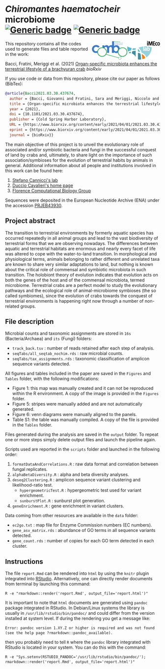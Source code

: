 # *Chiromantes haematocheir* microbiome <br/> [![Generic badge](https://img.shields.io/badge/Made_with-R_Markdown-blue.svg)](https://shields.io/) [![Generic badge](https://img.shields.io/github/license/gibacci/Chiromantes_haematocheir_microbiome)](https://shields.io/)

<img src="ACR_01_Color_Imeco_Black.png" width="106" height="60" align="right">
<img src="COMBOmod_final.png" width="115" height="60" align="right">

This repository contains all the codes used to generate files and table reported in the work:

Bacci, Fratini, Meriggi et al. (2021) [Organ-specific microbiota enhances the terrestrial lifestyle of a brachyuran crab](https://www.biorxiv.org/content/10.1101/2021.03.30.437674v2) *bioRxiv*

If you use code or data from this repository, please cite our paper as follows (BibTex):

```BibTeX
@article{Bacci2021.03.30.437674,
  author = {Bacci, Giovanni and Fratini, Sara and Meriggi, Niccolo and Cheng, Christine L.Y. and Ng, Ka Hei and Pindo, Massimo and Iannucci, Alessio and Mengoni, Alessio and Cavalieri, Duccio and Cannicci, Stefano},
  title = {Organ-specific microbiota enhances the terrestrial lifestyle of a brachyuran crab},
  year = {2021},
  doi = {10.1101/2021.03.30.437674},
  publisher = {Cold Spring Harbor Laboratory},	
  URL = {https://www.biorxiv.org/content/early/2021/04/01/2021.03.30.437674},
  eprint = {https://www.biorxiv.org/content/early/2021/04/01/2021.03.30.437674.full.pdf},
  journal = {bioRxiv}}
```

The main objective of this project is to unveil the evolutionary role of associated and/or symbiotic bacteria and fungi in the successful conquest of land by crabs and, ultimately, to share light on the importance of such association/symbioses for the evolution of terrestrial habits by animals in general. Additional information about all people and institutions involved in this work can be found here:

1. [Stefano Cannicci's lab](https://www.imeco-lab.com/)
2. [Duccio Cavalieri's home page](https://www.unifi.it/p-doc2-2015-0-A-2b333d2e342d-0.html)
3. [Florence Computational Biology Group](https://github.com/combogenomics)

Sequences were deposited in the European Nucleotide Archive (ENA) under the accession [PRJEB43930](https://www.ebi.ac.uk/ena/browser/view/PRJEB43930).

## Project abstract

The transition to terrestrial environments by formerly aquatic species has occurred repeatedly in all animal groups and lead to the vast biodiversity of terrestrial forms that we are observing nowadays. The differences between aquatic and terrestrial habitats are enormous and nearly every facet of life was altered to cope with the water-to-land transition. In morphological and physiological terms, animals belonging to rather different and unrelated taxa are known to share very similar adaptations to land, but nothing is known about the critical role of commensal and symbiotic microbiota in such transition. The holobiont theory of evolution indicates that evolution acts on both the genes of the host and of the commensal microbiota, termed microbiome. Terrestrial crabs are a perfect model to study the evolutionary pathways and the ecological role of animal-microbiome symbioses (the so called symbiomes), since the evolution of crabs towards the conquest of terrestrial environments is happening right now through a number of non-related groups.

## File description

Microbial counts and taxonomic assignments are stored in `16s` (Bacteria/Archaea) and `its` (Fungi) folders:

  - `track_back.tsv` : number of reads retained after each step of analysis.
  - `seqTabs/all_seqtab_nochim.rds` : raw microbial counts.
  - `seqTabs/tax_assignments.rds` : taxonomic classification of amplicon sequence variants detected.

All figures and tables included in the paper are saved in the `Figures` and `Tables` folder, with the following modifications:

  - Figure 1: this map was manually created and it can not be reproduced within the R environment. A copy of the image is provided in the `Figures` folder.
  - Figure 5: stripes were manually added and are not automatically generated.
  - Figure 6: venn diagrams were manually aligned to the panels.
  - Table S1: the table was manually compiled. A copy of the file is provided in the `Tables` folder.

Files generated during the analysis are saved in the `output` folder. To repeat one or more steps simply delete output files and launch the pipeline again.

Scripts used are reported in the `scripts` folder and launched in the following order:

  1. `formatDataAndCorrelations.R` : raw data format and correlation between fungal replicates.
  2. `alphaBetaDiversity.R` : alpha and beta diversity analyses.
  3. `deseq2Clustering.R` : amplicon sequence variant clustering and likelihood-ratio test.
      - `hypergeometricTest.R` : hypergeometric test used for variant enrichment.
      - `sunburstPlot.R` : sunburst plot generation.
  4. `geneEnrichment.R` : gene enrichment in variant clusters.

Data coming from other resources are available in the `data` folder:

  - `ec2go.txt` : map file for Enzyme Commission numbers (EC numbers).
  - `gene_asv_matrix.rds` : abundance of GO terms in all sequence variants detected.
  - `gene_count.rds` : number of copies for each GO term detected in each cluster.

## Instructions

The file `report.Rmd` can be rendered into `html` by using the `knitr` plugin integrated into [RStudio](https://rstudio.com/?_ga=2.50552553.1339302526.1611745574-1183453795.1578408315). Alternatively, one can directly render documents from terminal by launching this command:

```shell
R -e "rmarkdown::render('report.Rmd', output_file='report.html')"
```

It is important to note that `html` documents are generated using `pandoc` package integrated in RStudio. In Debian/Linux systems the library is usually in `/usr/lib/rstudio/bin/pandoc/` and could differ from the version installed at system level. If during the rendering you get a message like:

```
Error: pandoc version 1.XY.Z or higher is required and was not found (see the help page ?rmarkdown::pandoc_available).
```

then you probably need to tell `R` where the `pandoc` library integrated with RStudio is located in your system. You can do this with the command: 

```shell
R -e "Sys.setenv(RSTUDIO_PANDOC='/usr/lib/rstudio/bin/pandoc/'); rmarkdown::render('report.Rmd', output_file='report.html')"
```
